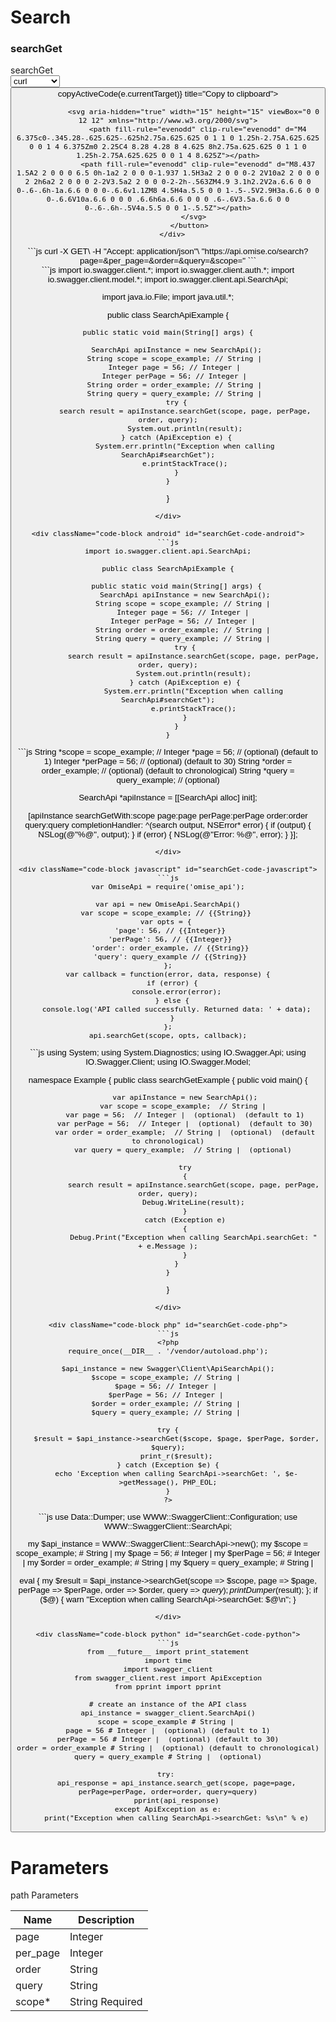 # Search


<div style={{ display: 'flex', justifyContent: 'space-between', gap: '1rem' }}>
  <div className="sub-heading" style={{ flex: 2 }}>
    <h3>searchGet</h3>
  </div>
  <div className="code" style={{ flex: 2 }}>
    <div className="code-container">
      <div className="code-header">searchGet</div>
      <div className="code-dropdown">
        <select onChange={(e) => handleLanguageChange(e.target)}>
          <option value="curl">curl</option><option value="java">java</option><option value="android">android</option><option value="objc">objc</option><option value="javascript">javascript</option><option value="csharp">csharp</option><option value="php">php</option><option value="perl">perl</option><option value="python">python</option>
        </select>
         <button className="copy-btn" onClick={(e) => copyActiveCode(e.currentTarget)} title="Copy to clipboard">

                <svg aria-hidden="true" width="15" height="15" viewBox="0 0 12 12" xmlns="http://www.w3.org/2000/svg">
                  <path fill-rule="evenodd" clip-rule="evenodd" d="M4 6.375c0-.345.28-.625.625-.625h2.75a.625.625 0 1 1 0 1.25h-2.75A.625.625 0 0 1 4 6.375Zm0 2.25C4 8.28 4.28 8 4.625 8h2.75a.625.625 0 1 1 0 1.25h-2.75A.625.625 0 0 1 4 8.625Z"></path>
                  <path fill-rule="evenodd" clip-rule="evenodd" d="M8.437 1.5A2 2 0 0 0 6.5 0h-1a2 2 0 0 0-1.937 1.5H3a2 2 0 0 0-2 2V10a2 2 0 0 0 2 2h6a2 2 0 0 0 2-2V3.5a2 2 0 0 0-2-2h-.563ZM4.9 3.1h2.2V2a.6.6 0 0 0-.6-.6h-1a.6.6 0 0 0-.6.6v1.1ZM8 4.5H4a.5.5 0 0 1-.5-.5V2.9H3a.6.6 0 0 0-.6.6V10a.6.6 0 0 0 .6.6h6a.6.6 0 0 0 .6-.6V3.5a.6.6 0 0 0-.6-.6h-.5V4a.5.5 0 0 1-.5.5Z"></path>
                </svg>
              </button>
      </div>
      
<div className="code-block curl active" id="searchGet-code-curl">
```js
curl -X GET\
-H "Accept: application/json"\
"https://api.omise.co/search?page=&per_page=&order=&query=&scope="
```
</div>

<div className="code-block java" id="searchGet-code-java">
```js
import io.swagger.client.*;
import io.swagger.client.auth.*;
import io.swagger.client.model.*;
import io.swagger.client.api.SearchApi;

import java.io.File;
import java.util.*;

public class SearchApiExample {

    public static void main(String[] args) {
        
        SearchApi apiInstance = new SearchApi();
        String scope = scope_example; // String | 
        Integer page = 56; // Integer | 
        Integer perPage = 56; // Integer | 
        String order = order_example; // String | 
        String query = query_example; // String | 
        try {
            search result = apiInstance.searchGet(scope, page, perPage, order, query);
            System.out.println(result);
        } catch (ApiException e) {
            System.err.println("Exception when calling SearchApi#searchGet");
            e.printStackTrace();
        }
    }
}
```
</div>

<div className="code-block android" id="searchGet-code-android">
```js
import io.swagger.client.api.SearchApi;

public class SearchApiExample {

    public static void main(String[] args) {
        SearchApi apiInstance = new SearchApi();
        String scope = scope_example; // String | 
        Integer page = 56; // Integer | 
        Integer perPage = 56; // Integer | 
        String order = order_example; // String | 
        String query = query_example; // String | 
        try {
            search result = apiInstance.searchGet(scope, page, perPage, order, query);
            System.out.println(result);
        } catch (ApiException e) {
            System.err.println("Exception when calling SearchApi#searchGet");
            e.printStackTrace();
        }
    }
}
```
</div>

<div className="code-block objc" id="searchGet-code-objc">
```js
String *scope = scope_example; // 
Integer *page = 56; //  (optional) (default to 1)
Integer *perPage = 56; //  (optional) (default to 30)
String *order = order_example; //  (optional) (default to chronological)
String *query = query_example; //  (optional)

SearchApi *apiInstance = [[SearchApi alloc] init];

[apiInstance searchGetWith:scope
    page:page
    perPage:perPage
    order:order
    query:query
              completionHandler: ^(search output, NSError* error) {
                            if (output) {
                                NSLog(@"%@", output);
                            }
                            if (error) {
                                NSLog(@"Error: %@", error);
                            }
                        }];
```
</div>

<div className="code-block javascript" id="searchGet-code-javascript">
```js
var OmiseApi = require('omise_api');

var api = new OmiseApi.SearchApi()
var scope = scope_example; // {{String}} 
var opts = { 
  'page': 56, // {{Integer}} 
  'perPage': 56, // {{Integer}} 
  'order': order_example, // {{String}} 
  'query': query_example // {{String}} 
};
var callback = function(error, data, response) {
  if (error) {
    console.error(error);
  } else {
    console.log('API called successfully. Returned data: ' + data);
  }
};
api.searchGet(scope, opts, callback);
```
</div>

<div className="code-block csharp" id="searchGet-code-csharp">
```js
using System;
using System.Diagnostics;
using IO.Swagger.Api;
using IO.Swagger.Client;
using IO.Swagger.Model;

namespace Example
{
    public class searchGetExample
    {
        public void main()
        {

            var apiInstance = new SearchApi();
            var scope = scope_example;  // String | 
            var page = 56;  // Integer |  (optional)  (default to 1)
            var perPage = 56;  // Integer |  (optional)  (default to 30)
            var order = order_example;  // String |  (optional)  (default to chronological)
            var query = query_example;  // String |  (optional) 

            try
            {
                search result = apiInstance.searchGet(scope, page, perPage, order, query);
                Debug.WriteLine(result);
            }
            catch (Exception e)
            {
                Debug.Print("Exception when calling SearchApi.searchGet: " + e.Message );
            }
        }
    }
}
```
</div>

<div className="code-block php" id="searchGet-code-php">
```js
<?php
require_once(__DIR__ . '/vendor/autoload.php');

$api_instance = new Swagger\Client\ApiSearchApi();
$scope = scope_example; // String | 
$page = 56; // Integer | 
$perPage = 56; // Integer | 
$order = order_example; // String | 
$query = query_example; // String | 

try {
    $result = $api_instance->searchGet($scope, $page, $perPage, $order, $query);
    print_r($result);
} catch (Exception $e) {
    echo 'Exception when calling SearchApi->searchGet: ', $e->getMessage(), PHP_EOL;
}
?>
```
</div>

<div className="code-block perl" id="searchGet-code-perl">
```js
use Data::Dumper;
use WWW::SwaggerClient::Configuration;
use WWW::SwaggerClient::SearchApi;

my $api_instance = WWW::SwaggerClient::SearchApi->new();
my $scope = scope_example; # String | 
my $page = 56; # Integer | 
my $perPage = 56; # Integer | 
my $order = order_example; # String | 
my $query = query_example; # String | 

eval { 
    my $result = $api_instance->searchGet(scope => $scope, page => $page, perPage => $perPage, order => $order, query => $query);
    print Dumper($result);
};
if ($@) {
    warn "Exception when calling SearchApi->searchGet: $@\n";
}
```
</div>

<div className="code-block python" id="searchGet-code-python">
```js
from __future__ import print_statement
import time
import swagger_client
from swagger_client.rest import ApiException
from pprint import pprint

# create an instance of the API class
api_instance = swagger_client.SearchApi()
scope = scope_example # String | 
page = 56 # Integer |  (optional) (default to 1)
perPage = 56 # Integer |  (optional) (default to 30)
order = order_example # String |  (optional) (default to chronological)
query = query_example # String |  (optional)

try: 
    api_response = api_instance.search_get(scope, page=page, perPage=perPage, order=order, query=query)
    pprint(api_response)
except ApiException as e:
    print("Exception when calling SearchApi->searchGet: %s\n" % e)
```
</div>
    </div>
  </div>
</div>

# Parameters
path Parameters

| Name | Description |
|------|------|
| page | Integer |
| per_page | Integer |
| order | String |
| query | String |
| scope* | String Required |

